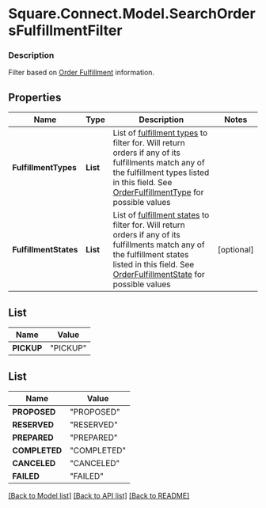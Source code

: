 # Square.Connect.Model.SearchOrdersFulfillmentFilter

### Description

Filter based on [Order Fulfillment](#type-orderfulfillment) information.

## Properties

Name | Type | Description | Notes
------------ | ------------- | ------------- | -------------
**FulfillmentTypes** | **List<FulfillmentTypesEnum>** | List of [fulfillment types](#type-orderfulfillmenttype) to filter for. Will return orders if any of its fulfillments match any of the fulfillment types listed in this field. See [OrderFulfillmentType](#type-orderfulfillmenttype) for possible values | 
**FulfillmentStates** | **List<FulfillmentStatesEnum>** | List of [fulfillment states](#type-orderfulfillmentstate) to filter for. Will return orders if any of its fulfillments match any of the fulfillment states listed in this field. See [OrderFulfillmentState](#type-orderfulfillmentstate) for possible values | [optional] 


## List<FulfillmentTypesEnum>

Name | Value
------------ | -------------
**PICKUP** | "PICKUP"


## List<FulfillmentStatesEnum>

Name | Value
------------ | -------------
**PROPOSED** | "PROPOSED"
**RESERVED** | "RESERVED"
**PREPARED** | "PREPARED"
**COMPLETED** | "COMPLETED"
**CANCELED** | "CANCELED"
**FAILED** | "FAILED"



[[Back to Model list]](../README.md#documentation-for-models) [[Back to API list]](../README.md#documentation-for-api-endpoints) [[Back to README]](../README.md)

